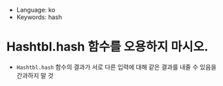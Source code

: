 * Language: ko
* Keywords: hash

# Hashtbl.hash 함수를 오용하지 마시오.

* `Hashtbl.hash` 함수의 결과가 서로 다른 입력에 대해 같은 결과를 내줄 수 있음을 간과하지 말 것
